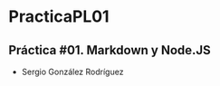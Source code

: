 PracticaPL01
==============

Práctica #01. Markdown y Node.JS
--------------

  - Sergio González Rodríguez